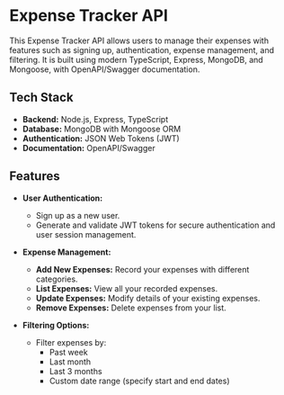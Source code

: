 # Expense Tracker API

This Expense Tracker API allows users to manage their expenses with features such as signing up, authentication, expense management, and filtering. It is built using modern TypeScript, Express, MongoDB, and Mongoose, with OpenAPI/Swagger documentation.

## Tech Stack

- **Backend:** Node.js, Express, TypeScript
- **Database:** MongoDB with Mongoose ORM
- **Authentication:** JSON Web Tokens (JWT)
- **Documentation:** OpenAPI/Swagger

## Features

- **User Authentication:**
  - Sign up as a new user.
  - Generate and validate JWT tokens for secure authentication and user session management.

- **Expense Management:**
  - **Add New Expenses:** Record your expenses with different categories.
  - **List Expenses:** View all your recorded expenses.
  - **Update Expenses:** Modify details of your existing expenses.
  - **Remove Expenses:** Delete expenses from your list.

- **Filtering Options:**
  - Filter expenses by:
    - Past week
    - Last month
    - Last 3 months
    - Custom date range (specify start and end dates)



